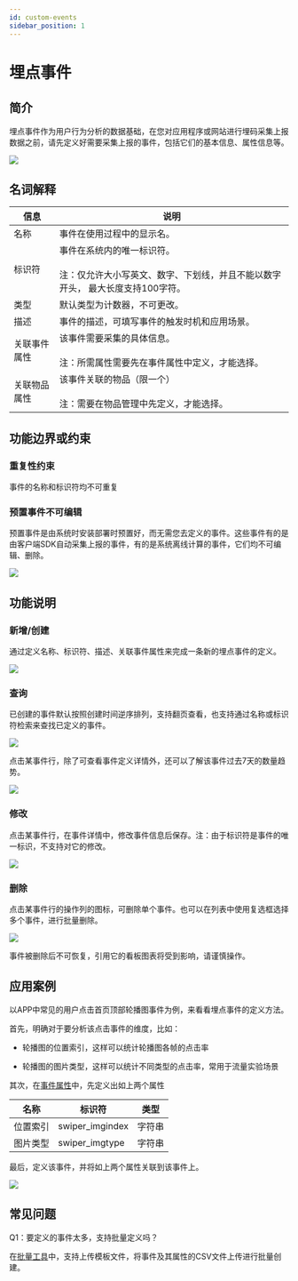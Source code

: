 ```yaml
---
id: custom-events
sidebar_position: 1
---
```


# 埋点事件

## 简介[](#jian-jie)

埋点事件作为用户行为分析的数据基础，在您对应用程序或网站进行埋码采集上报数据之前，请先定义好需要采集上报的事件，包括它们的基本信息、属性信息等。

![](https://3953104361-files.gitbook.io/~/files/v0/b/gitbook-legacy-files/o/assets%2F-M2qbZInaXgdm8kkNosp%2F-MkLvFBmmrT0SdiKh72R%2F-MkLzSSvFYrANEIPwMpr%2Fimage.png?alt=media&token=f96869e5-f3b3-4c59-8f46-ec3af341044b)


## 名词解释[](#ming-ci-jie-shi)

| 信息  | 说明  |
| --- | --- |
| 名称  | 事件在使用过程中的显示名。 |
| 标识符 | 事件在系统内的唯一标识符。<br></br>注：仅允许大小写英文、数字、下划线，并且不能以数字开头， 最大长度支持100字符。 |
| 类型  | 默认类型为计数器，不可更改。 |
| 描述  | 事件的描述，可填写事件的触发时机和应用场景。 |
| 关联事件属性 | 该事件需要采集的具体信息。<br></br>注：所需属性需要先在事件属性中定义，才能选择。 |
| 关联物品属性 | 该事件关联的物品（限一个）<br></br>注：需要在物品管理中先定义，才能选择。 |


## 功能边界或约束[](#gong-neng-bian-jie-huo-yue-shu)

### 重复性约束[](#zhong-fu-xing-yue-shu)

事件的名称和标识符均不可重复


### 预置事件不可编辑[](#yu-zhi-shi-jian-bu-ke-bian-ji)

预置事件是由系统时安装部署时预置好，而无需您去定义的事件。这些事件有的是由客户端SDK自动采集上报的事件，有的是系统离线计算的事件，它们均不可编辑、删除。

![](https://3953104361-files.gitbook.io/~/files/v0/b/gitbook-legacy-files/o/assets%2F-M2qbZInaXgdm8kkNosp%2F-MkLvFBmmrT0SdiKh72R%2F-MkLyHHt7rUd3S7y1vhi%2Fimage.png?alt=media&token=6b010523-5ad2-4054-acc9-fc939c664c12)


## 功能说明[](#gong-neng-shuo-ming)

### 新增/创建[](#xin-zeng-chuang-jian)

通过定义名称、标识符、描述、关联事件属性来完成一条新的埋点事件的定义。

![](https://3953104361-files.gitbook.io/~/files/v0/b/gitbook-legacy-files/o/assets%2F-M2qbZInaXgdm8kkNosp%2F-Mj4GOzneVzxyp0-Oy-B%2F-Mj4ILbHD9AVxcb8SLum%2F%E5%9B%BE%E7%89%87.png?alt=media&token=a08ec4d8-6e41-496f-8a5e-674314c4b6e9)


### 查询[](#cha-xun)

已创建的事件默认按照创建时间逆序排列，支持翻页查看，也支持通过名称或标识符检索来查找已定义的事件。

![](https://3953104361-files.gitbook.io/~/files/v0/b/gitbook-legacy-files/o/assets%2F-M2qbZInaXgdm8kkNosp%2F-Mj4GOzneVzxyp0-Oy-B%2F-Mj4KW9tXONtw3a7bW00%2F%E5%9B%BE%E7%89%87.png?alt=media&token=3a386ffd-e44c-4f92-8cd0-203cb0f2824a)

点击某事件行，除了可查看事件定义详情外，还可以了解该事件过去7天的数量趋势。

![](https://3953104361-files.gitbook.io/~/files/v0/b/gitbook-legacy-files/o/assets%2F-M2qbZInaXgdm8kkNosp%2F-Mj4GOzneVzxyp0-Oy-B%2F-Mj4MIYHaxuClgsljcGG%2F%E5%9B%BE%E7%89%87.png?alt=media&token=fe929b0b-310f-4a4f-abf3-364c6b658f44)


### 修改[](#xiu-gai)

点击某事件行，在事件详情中，修改事件信息后保存。注：由于标识符是事件的唯一标识，不支持对它的修改。

![](https://3953104361-files.gitbook.io/~/files/v0/b/gitbook-legacy-files/o/assets%2F-M2qbZInaXgdm8kkNosp%2F-Mj4GOzneVzxyp0-Oy-B%2F-Mj4LJ2LNM9DVenIkqm9%2F%E5%9B%BE%E7%89%87.png?alt=media&token=707d7cd9-d1b5-42be-9f02-4ae582a509fe)


### 删除[](#shan-chu)

点击某事件行的操作列的图标，可删除单个事件。也可以在列表中使用复选框选择多个事件，进行批量删除。

![](https://3953104361-files.gitbook.io/~/files/v0/b/gitbook-legacy-files/o/assets%2F-M2qbZInaXgdm8kkNosp%2F-Mj4GOzneVzxyp0-Oy-B%2F-Mj4NJq8LitXy9huxC2U%2F%E5%9B%BE%E7%89%87.png?alt=media&token=b894b4c3-f11c-4ada-b48d-f88c82ed48b5)

事件被删除后不可恢复，引用它的看板图表将受到影响，请谨慎操作。


## 应用案例[](#ying-yong-an-li)

以APP中常见的用户点击首页顶部轮播图事件为例，来看看埋点事件的定义方法。

首先，明确对于要分析该点击事件的维度，比如：

* 轮播图的位置索引，这样可以统计轮播图各帧的点击率
    
* 轮播图的图片类型，这样可以统计不同类型的点击率，常用于流量实验场景

其次，在[事件属性](../../../product-manual/customer-data-platform/event-management/event-property)中，先定义出如上两个属性

| 名称  | 标识符 | 类型  |
| --- | --- | --- |
| 位置索引 | swiper_imgindex | 字符串 |
| 图片类型 | swiper_imgtype | 字符串 |

最后，定义该事件，并将如上两个属性关联到该事件上。

![](https://3953104361-files.gitbook.io/~/files/v0/b/gitbook-legacy-files/o/assets%2F-M2qbZInaXgdm8kkNosp%2F-MjChPIe0rCI5X4MaWq8%2F-MjCl2EMk1ZymQ0wEaW0%2Fimage.png?alt=media&token=27a90578-3628-4050-bd55-0cd21cf5f9ef)


## 常见问题[](#chang-jian-wen-ti)

Q1：要定义的事件太多，支持批量定义吗？

在[批量工具](../../../developer-manual/toolbox/metadata-creator)中，支持上传模板文件，将事件及其属性的CSV文件上传进行批量创建。

